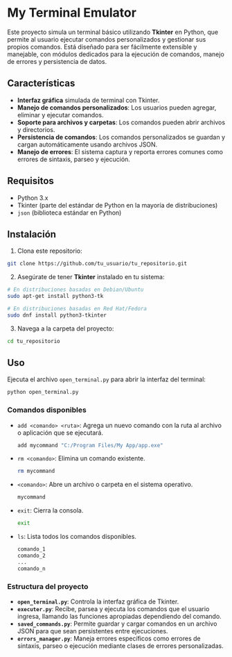 # My Terminal Emulator

Este proyecto simula un terminal básico utilizando **Tkinter** en Python, que permite al usuario ejecutar comandos personalizados y gestionar sus propios comandos. Está diseñado para ser fácilmente extensible y manejable, con módulos dedicados para la ejecución de comandos, manejo de errores y persistencia de datos.

## Características

- **Interfaz gráfica** simulada de terminal con Tkinter.
- **Manejo de comandos personalizados**: Los usuarios pueden agregar, eliminar y ejecutar comandos.
- **Soporte para archivos y carpetas**: Los comandos pueden abrir archivos y directorios.
- **Persistencia de comandos**: Los comandos personalizados se guardan y cargan automáticamente usando archivos JSON.
- **Manejo de errores**: El sistema captura y reporta errores comunes como errores de sintaxis, parseo y ejecución.

## Requisitos

- Python 3.x
- Tkinter (parte del estándar de Python en la mayoría de distribuciones)
- `json` (biblioteca estándar en Python)

## Instalación

1. Clona este repositorio:

```bash
git clone https://github.com/tu_usuario/tu_repositorio.git
```

2. Asegúrate de tener **Tkinter** instalado en tu sistema:

```bash
# En distribuciones basadas en Debian/Ubuntu
sudo apt-get install python3-tk

# En distribuciones basadas en Red Hat/Fedora
sudo dnf install python3-tkinter
```

3. Navega a la carpeta del proyecto:

```bash
cd tu_repositorio
```

## Uso

Ejecuta el archivo `open_terminal.py` para abrir la interfaz del terminal:

```bash
python open_terminal.py
```

### Comandos disponibles

- `add <comando> <ruta>`: Agrega un nuevo comando con la ruta al archivo o aplicación que se ejecutará.
  ```bash
  add mycommand "C:/Program Files/My App/app.exe"
  ```

- `rm <comando>`: Elimina un comando existente.
  ```bash
  rm mycommand
  ```

- `<comando>`: Abre un archivo o carpeta en el sistema operativo.
  ```bash
  mycommand
  ```

- `exit`: Cierra la consola.
  ```bash
  exit
  ```

- `ls`: Lista todos los comandos disponibles.
  ```bash
  comando_1
  comando_2
  ...
  comando_n
  ```

### Estructura del proyecto

- **`open_terminal.py`**: Controla la interfaz gráfica de Tkinter.
- **`executer.py`**: Recibe, parsea y ejecuta los comandos que el usuario ingresa, llamando las funciones apropiadas dependiendo del comando.
- **`saved_commands.py`**: Permite guardar y cargar comandos en un archivo JSON para que sean persistentes entre ejecuciones.
- **`errors_manager.py`**: Maneja errores específicos como errores de sintaxis, parseo o ejecución mediante clases de errores personalizadas.

